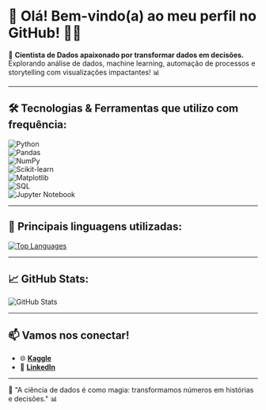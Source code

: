 # 👋 Olá! Bem-vindo(a) ao meu perfil no GitHub! 👨‍💻  

🌟 **Cientista de Dados apaixonado por transformar dados em decisões.**  
Explorando análise de dados, machine learning, automação de processos e storytelling com visualizações impactantes! 📊  

---

## 🛠️ **Tecnologias & Ferramentas que utilizo com frequência:**  

![Python](https://img.shields.io/badge/Python-3776AB?style=flat&logo=python&logoColor=white)  
![Pandas](https://img.shields.io/badge/Pandas-150458?style=flat&logo=pandas&logoColor=white)  
![NumPy](https://img.shields.io/badge/NumPy-013243?style=flat&logo=numpy&logoColor=white)  
![Scikit-learn](https://img.shields.io/badge/Scikit--Learn-F7931E?style=flat&logo=scikit-learn&logoColor=white)  
![Matplotlib](https://img.shields.io/badge/Matplotlib-11557C?style=flat&logo=python&logoColor=white)  
![SQL](https://img.shields.io/badge/SQL-00000F?style=flat&logo=postgresql&logoColor=white)  
![Jupyter Notebook](https://img.shields.io/badge/Jupyter-F37626?style=flat&logo=jupyter&logoColor=white)  

---

## 🚀 **Principais linguagens utilizadas:**  
[![Top Languages](https://github-readme-stats.vercel.app/api/top-langs/?username=gerardnunes&layout=compact&theme=radical)](https://github.com/gerardnunes)  

---

## 📈 **GitHub Stats:**  
![GitHub Stats](https://github-readme-stats.vercel.app/api?username=gerardnunes&show_icons=true&theme=radical)  

---

## 📫 **Vamos nos conectar!**  
- 🌐 [**Kaggle**](https://www.kaggle.com/gerardnunes)  
- 🔗 [**LinkedIn**](https://www.linkedin.com/in/gerardnuness/)  
---

🔮 "A ciência de dados é como magia: transformamos números em histórias e decisões." 📊  

